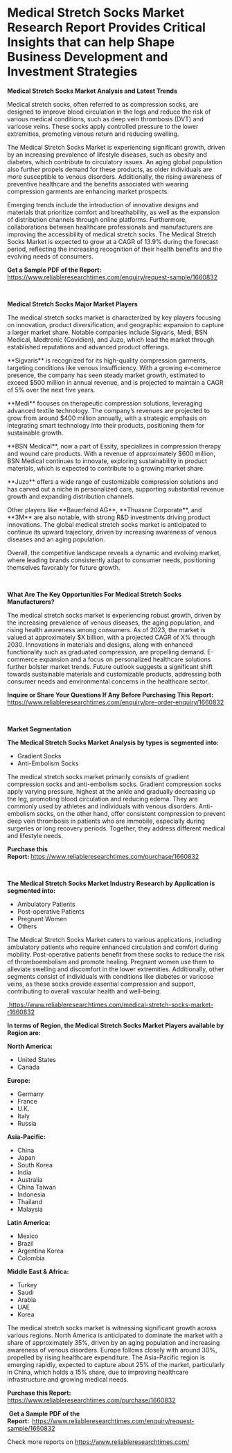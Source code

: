<p><h1>Medical Stretch Socks Market Research Report Provides Critical Insights that can help Shape Business Development and Investment Strategies</h1></p><p><strong>Medical Stretch Socks Market Analysis and Latest Trends</strong></p>
<p><p>Medical stretch socks, often referred to as compression socks, are designed to improve blood circulation in the legs and reduce the risk of various medical conditions, such as deep vein thrombosis (DVT) and varicose veins. These socks apply controlled pressure to the lower extremities, promoting venous return and reducing swelling. </p><p>The Medical Stretch Socks Market is experiencing significant growth, driven by an increasing prevalence of lifestyle diseases, such as obesity and diabetes, which contribute to circulatory issues. An aging global population also further propels demand for these products, as older individuals are more susceptible to venous disorders. Additionally, the rising awareness of preventive healthcare and the benefits associated with wearing compression garments are enhancing market prospects.</p><p>Emerging trends include the introduction of innovative designs and materials that prioritize comfort and breathability, as well as the expansion of distribution channels through online platforms. Furthermore, collaborations between healthcare professionals and manufacturers are improving the accessibility of medical stretch socks. The Medical Stretch Socks Market is expected to grow at a CAGR of 13.9% during the forecast period, reflecting the increasing recognition of their health benefits and the evolving needs of consumers.</p></p>
<p><strong>Get a Sample PDF of the Report:&nbsp;</strong> <a href="https://www.reliableresearchtimes.com/enquiry/request-sample/1660832?utm_campaign=1940&utm_medium=2&utm_source=Github&utm_content=ia&utm_term=17012025&utm_id=medical-stretch-socks">https://www.reliableresearchtimes.com/enquiry/request-sample/1660832</a></p>
<p>&nbsp;</p>
<p><strong>Medical Stretch Socks Major Market Players</strong></p>
<p><p>The medical stretch socks market is characterized by key players focusing on innovation, product diversification, and geographic expansion to capture a larger market share. Notable companies include Sigvaris, Medi, BSN Medical, Medtronic (Covidien), and Juzo, which lead the market through established reputations and advanced product offerings.</p><p>**Sigvaris** is recognized for its high-quality compression garments, targeting conditions like venous insufficiency. With a growing e-commerce presence, the company has seen steady market growth, estimated to exceed $500 million in annual revenue, and is projected to maintain a CAGR of 5% over the next five years.</p><p>**Medi** focuses on therapeutic compression solutions, leveraging advanced textile technology. The company’s revenues are projected to grow from around $400 million annually, with a strategic emphasis on integrating smart technology into their products, positioning them for sustainable growth.</p><p>**BSN Medical**, now a part of Essity, specializes in compression therapy and wound care products. With a revenue of approximately $600 million, BSN Medical continues to innovate, exploring sustainability in product materials, which is expected to contribute to a growing market share.</p><p>**Juzo** offers a wide range of customizable compression solutions and has carved out a niche in personalized care, supporting substantial revenue growth and expanding distribution channels.</p><p>Other players like **Bauerfeind AG**, **Thuasne Corporate**, and **3M** are also notable, with strong R&D investments driving product innovations. The global medical stretch socks market is anticipated to continue its upward trajectory, driven by increasing awareness of venous diseases and an aging population. </p><p>Overall, the competitive landscape reveals a dynamic and evolving market, where leading brands consistently adapt to consumer needs, positioning themselves favorably for future growth.</p></p>
<p>&nbsp;</p>
<p><strong>What Are The Key Opportunities For Medical Stretch Socks Manufacturers?</strong></p>
<p><p>The medical stretch socks market is experiencing robust growth, driven by the increasing prevalence of venous diseases, the aging population, and rising health awareness among consumers. As of 2023, the market is valued at approximately $X billion, with a projected CAGR of X% through 2030. Innovations in materials and designs, along with enhanced functionality such as graduated compression, are propelling demand. E-commerce expansion and a focus on personalized healthcare solutions further bolster market trends. Future outlook suggests a significant shift towards sustainable materials and customizable products, addressing both consumer needs and environmental concerns in the healthcare sector.</p></p>
<p><strong>Inquire or Share Your Questions If Any Before Purchasing This Report:</strong> <a href="https://www.reliableresearchtimes.com/enquiry/pre-order-enquiry/1660832?utm_campaign=1940&utm_medium=2&utm_source=Github&utm_content=ia&utm_term=17012025&utm_id=medical-stretch-socks">https://www.reliableresearchtimes.com/enquiry/pre-order-enquiry/1660832</a></p>
<p>&nbsp;</p>
<p><strong>Market Segmentation</strong></p>
<p><strong>The Medical Stretch Socks Market Analysis by types is segmented into:</strong></p>
<p><ul><li>Gradient Socks</li><li>Anti-Embolism Socks</li></ul></p>
<p><p>The medical stretch socks market primarily consists of gradient compression socks and anti-embolism socks. Gradient compression socks apply varying pressure, highest at the ankle and gradually decreasing up the leg, promoting blood circulation and reducing edema. They are commonly used by athletes and individuals with venous disorders. Anti-embolism socks, on the other hand, offer consistent compression to prevent deep vein thrombosis in patients who are immobile, especially during surgeries or long recovery periods. Together, they address different medical and lifestyle needs.</p></p>
<p><strong>Purchase this Report:&nbsp;</strong><a href="https://www.reliableresearchtimes.com/purchase/1660832?utm_campaign=1940&utm_medium=2&utm_source=Github&utm_content=ia&utm_term=17012025&utm_id=medical-stretch-socks">https://www.reliableresearchtimes.com/purchase/1660832</a></p>
<p>&nbsp;</p>
<p><strong>The Medical Stretch Socks Market Industry Research by Application is segmented into:</strong></p>
<p><ul><li>Ambulatory Patients</li><li>Post-operative Patients</li><li>Pregnant Women</li><li>Others</li></ul></p>
<p><p>The Medical Stretch Socks Market caters to various applications, including ambulatory patients who require enhanced circulation and comfort during mobility. Post-operative patients benefit from these socks to reduce the risk of thromboembolism and promote healing. Pregnant women use them to alleviate swelling and discomfort in the lower extremities. Additionally, other segments consist of individuals with conditions like diabetes or varicose veins, as these socks provide essential compression and support, contributing to overall vascular health and well-being.</p></p>
<p><a href="https://www.reliableresearchtimes.com/medical-stretch-socks-market-r1660832?utm_campaign=1940&utm_medium=2&utm_source=Github&utm_content=ia&utm_term=17012025&utm_id=medical-stretch-socks">&nbsp;https://www.reliableresearchtimes.com/medical-stretch-socks-market-r1660832</a></p>
<p><strong>In terms of Region, the Medical Stretch Socks Market Players available by Region are:</strong></p>
<p>
    <p> <strong> North America: </strong>
        <ul>
            <li>United States</li>
            <li>Canada</li>
        </ul>
        </p> 
    <p> <strong> Europe: </strong>
        <ul>
            <li>Germany</li>
            <li>France</li>
            <li>U.K.</li>
            <li>Italy</li>
            <li>Russia</li>
        </ul>
        </p> 
    <p> <strong> Asia-Pacific: </strong>
        <ul>
            <li>China</li>
            <li>Japan</li>
            <li>South Korea</li>
            <li>India</li>
            <li>Australia</li>
            <li>China Taiwan</li>
            <li>Indonesia</li>
            <li>Thailand</li>
            <li>Malaysia</li>
        </ul>
        </p> 
    <p> <strong> Latin America: </strong>
        <ul>
            <li>Mexico</li>
            <li>Brazil</li>
            <li>Argentina Korea</li>
            <li>Colombia</li>
        </ul>
        </p> 
    <p> <strong> Middle East & Africa: </strong>
        <ul>
            <li>Turkey</li>
            <li>Saudi</li>
            <li>Arabia</li>
            <li>UAE</li>
            <li>Korea</li>
        </ul>
    </p>
    </p>
<p><p>The medical stretch socks market is witnessing significant growth across various regions. North America is anticipated to dominate the market with a share of approximately 35%, driven by an aging population and increasing awareness of venous disorders. Europe follows closely with around 30%, propelled by rising healthcare expenditure. The Asia-Pacific region is emerging rapidly, expected to capture about 25% of the market, particularly in China, which holds a 15% share, due to improving healthcare infrastructure and growing medical needs.</p></p>
<p><strong>Purchase this Report: </strong><a href="https://www.reliableresearchtimes.com/purchase/1660832?utm_campaign=1940&utm_medium=2&utm_source=Github&utm_content=ia&utm_term=17012025&utm_id=medical-stretch-socks">https://www.reliableresearchtimes.com/purchase/1660832</a></p>
<p>&nbsp;<strong>Get a Sample PDF of the Report:&nbsp;&nbsp;</strong><a href="https://www.reliableresearchtimes.com/enquiry/request-sample/1660832?utm_campaign=1940&utm_medium=2&utm_source=Github&utm_content=ia&utm_term=17012025&utm_id=medical-stretch-socks">https://www.reliableresearchtimes.com/enquiry/request-sample/1660832</a></p>
<p><strong></strong></p>
<p>Check more reports on <a href="https://www.reliableresearchtimes.com/?utm_campaign=1940&utm_medium=2&utm_source=Github&utm_content=ia&utm_term=17012025&utm_id=medical-stretch-socks">https://www.reliableresearchtimes.com/</a></p>